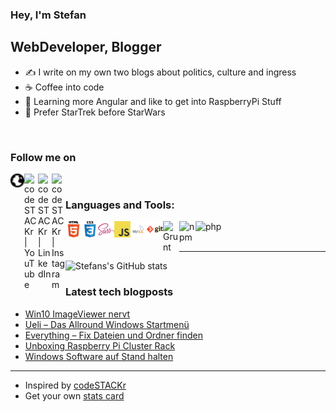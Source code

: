 ### Hey, I'm Stefan

## WebDeveloper, Blogger

- ✍️ I write on my own two blogs about politics, culture and ingress
- ☕ Coffee into code
- 🌱 Learning more Angular and like to get into RaspberryPi Stuff
- 🖖 Prefer StarTrek before StarWars

<br>

### Follow me on

[<img align="left" alt="codeSTACKr.com" width="22px" src="https://raw.githubusercontent.com/iconic/open-iconic/master/svg/globe.svg" />][website]
[<img align="left" alt="codeSTACKr | YouTube" width="22px" src="https://cdn.jsdelivr.net/npm/simple-icons@v3/icons/youtube.svg" />][youtube]
[<img align="left" alt="codeSTACKr | LinkedIn" width="22px" src="https://cdn.jsdelivr.net/npm/simple-icons@v3/icons/linkedin.svg" />][linkedin]
[<img align="left" alt="codeSTACKr | Instagram" width="22px" src="https://cdn.jsdelivr.net/npm/simple-icons@v3/icons/instagram.svg" />][instagram]

<br>

### Languages and Tools:

<img align="left" alt="HTML5" width="26px" src="https://raw.githubusercontent.com/github/explore/80688e429a7d4ef2fca1e82350fe8e3517d3494d/topics/html/html.png" />
<img align="left" alt="CSS3" width="26px" src="https://raw.githubusercontent.com/github/explore/80688e429a7d4ef2fca1e82350fe8e3517d3494d/topics/css/css.png" />
<img align="left" alt="Sass" width="26px" src="https://raw.githubusercontent.com/github/explore/80688e429a7d4ef2fca1e82350fe8e3517d3494d/topics/sass/sass.png" />
<img align="left" alt="JavaScript" width="26px" src="https://raw.githubusercontent.com/github/explore/80688e429a7d4ef2fca1e82350fe8e3517d3494d/topics/javascript/javascript.png" />
<img align="left" alt="MySQL" width="26px" src="https://raw.githubusercontent.com/github/explore/80688e429a7d4ef2fca1e82350fe8e3517d3494d/topics/mysql/mysql.png" />
<img align="left" alt="Git" width="26px" src="https://raw.githubusercontent.com/github/explore/80688e429a7d4ef2fca1e82350fe8e3517d3494d/topics/git/git.png" />
<img align="left" alt="Grunt" width="26px" src="https://gruntjs.com/img/grunt-logo-no-wordmark.svg" />
<img align="left" alt="npm" width="26px" src="https://raw.githubusercontent.com/npm/logos/master/npm%20square/n-64.png" />
<img align="left" alt="php" width="48px" src="https://upload.wikimedia.org/wikipedia/commons/2/27/PHP-logo.svg" />

<br>
<br>

---

![Stefans's GitHub stats](https://github-readme-stats.vercel.app/api?username=stewil87&count_private=true&show_icons=true&theme=darcula)

### Latest tech blogposts
<!-- BLOG-POST-LIST:START -->
- [Win10 ImageViewer nervt](https://teilzeitaktivist.de/win10-imageviewer-nervt/)
- [Ueli – Das Allround Windows Startmenü](https://teilzeitaktivist.de/allround-windows-startmenue/)
- [Everything – Fix Dateien und Ordner finden](https://teilzeitaktivist.de/everything-fix-dateien-und-ordner-finden/)
- [Unboxing Raspberry Pi Cluster Rack](https://teilzeitaktivist.de/unboxing-raspberry-pi-cluster-rack/)
- [Windows Software auf Stand halten](https://teilzeitaktivist.de/windows-software-auf-stand-halten/)
<!-- BLOG-POST-LIST:END -->

[website]: https://stefan-wilhelm.info
[youtube]: https://www.youtube.com/c/StefanWilhelm
[instagram]: https://www.instagram.com/zutiefstbeeindruckt
[linkedin]: https://www.linkedin.com/in/stefan-wilhelm-webdev-leverkusen
[codingplaylist]: https://www.youtube.com/playlist?list=PLZlyNzJn2430oKmOWrtIRvMVqS_9keN2J

---

- Inspired by [codeSTACKr](https://github.com/codeSTACKr)
- Get your own [stats card](https://github.com/anuraghazra/github-readme-stats)
